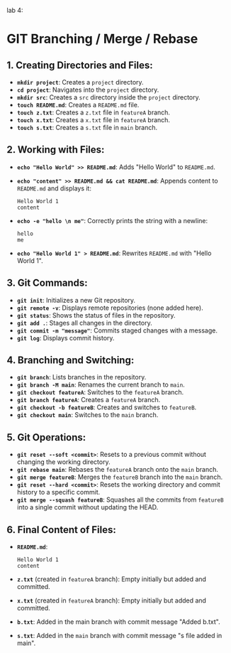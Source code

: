 lab 4:


# **GIT Branching / Merge / Rebase**

## 1. **Creating Directories and Files:**

- **`mkdir project`**: Creates a `project` directory.
- **`cd project`**: Navigates into the `project` directory.
- **`mkdir src`**: Creates a `src` directory inside the `project` directory.
- **`touch README.md`**: Creates a `README.md` file.
- **`touch z.txt`**: Creates a `z.txt` file in `featureA` branch.
- **`touch x.txt`**: Creates a `x.txt` file in `featureA` branch.
- **`touch s.txt`**: Creates a `s.txt` file in `main` branch.

## 2. **Working with Files:**

- **`echo "Hello World" >> README.md`**: Adds "Hello World" to `README.md`.
- **`echo "content" >> README.md && cat README.md`**: Appends content to `README.md` and displays it:
  
  ```
  Hello World 1
  content
  ```
  
- **`echo -e "hello \n me"`**: Correctly prints the string with a newline:
  
  ```
  hello
  me
  ```
  
- **`echo "Hello World 1" > README.md`**: Rewrites `README.md` with "Hello World 1".

## 3. **Git Commands:**

- **`git init`**: Initializes a new Git repository.
- **`git remote -v`**: Displays remote repositories (none added here).
- **`git status`**: Shows the status of files in the repository.
- **`git add .`**: Stages all changes in the directory.
- **`git commit -m "message"`**: Commits staged changes with a message.
- **`git log`**: Displays commit history.

## 4. **Branching and Switching:**

- **`git branch`**: Lists branches in the repository.
- **`git branch -M main`**: Renames the current branch to `main`.
- **`git checkout featureA`**: Switches to the `featureA` branch.
- **`git branch featureA`**: Creates a `featureA` branch.
- **`git checkout -b featureB`**: Creates and switches to `featureB`.
- **`git checkout main`**: Switches to the `main` branch.

## 5. **Git Operations:**

- **`git reset --soft <commit>`**: Resets to a previous commit without changing the working directory.
- **`git rebase main`**: Rebases the `featureA` branch onto the `main` branch.
- **`git merge featureB`**: Merges the `featureB` branch into the `main` branch.
- **`git reset --hard <commit>`**: Resets the working directory and commit history to a specific commit.
- **`git merge --squash featureB`**: Squashes all the commits from `featureB` into a single commit without updating the HEAD.

## 6. **Final Content of Files:**

- **`README.md`**:
  ```
  Hello World 1
  content
  ```
  
- **`z.txt`** (created in `featureA` branch): Empty initially but added and committed.
- **`x.txt`** (created in `featureA` branch): Empty initially but added and committed.
- **`b.txt`**: Added in the main branch with commit message "Added b.txt".
- **`s.txt`**: Added in the `main` branch with commit message "s file added in main".
